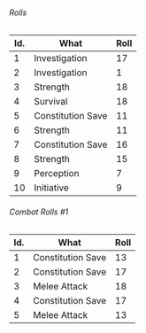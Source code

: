 

###### Rolls
| Id. | What              | Roll |
| --- | ----------------- | ---- |
| 1   | Investigation     | 17   |
| 2   | Investigation     | 1    | 
| 3   | Strength          | 18   |
| 4   | Survival          | 18   |
| 5   | Constitution Save | 11   |
| 6   | Strength          | 11   |
| 7   | Constitution Save | 16   |
| 8   | Strength          | 15   |
| 9   | Perception        | 7    |
| 10  | Initiative        | 9    |


###### Combat Rolls #1
| Id. | What              | Roll |
| --- | ----------------- | ---- |
| 1   | Constitution Save | 13   |
| 2   | Constitution Save | 17   |
| 3   | Melee Attack      | 18   |
| 4   | Constitution Save | 17   |
| 5   | Melee Attack      | 13   |
